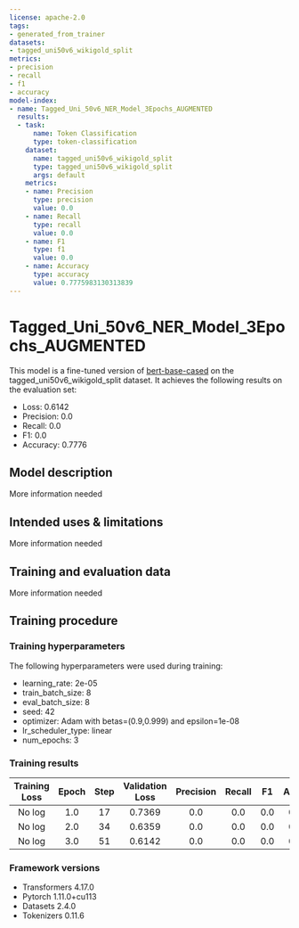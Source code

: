 ```yaml
---
license: apache-2.0
tags:
- generated_from_trainer
datasets:
- tagged_uni50v6_wikigold_split
metrics:
- precision
- recall
- f1
- accuracy
model-index:
- name: Tagged_Uni_50v6_NER_Model_3Epochs_AUGMENTED
  results:
  - task:
      name: Token Classification
      type: token-classification
    dataset:
      name: tagged_uni50v6_wikigold_split
      type: tagged_uni50v6_wikigold_split
      args: default
    metrics:
    - name: Precision
      type: precision
      value: 0.0
    - name: Recall
      type: recall
      value: 0.0
    - name: F1
      type: f1
      value: 0.0
    - name: Accuracy
      type: accuracy
      value: 0.7775983130313839
---
```


<!-- This model card has been generated automatically according to the information the Trainer had access to. You
should probably proofread and complete it, then remove this comment. -->

# Tagged_Uni_50v6_NER_Model_3Epochs_AUGMENTED

This model is a fine-tuned version of [bert-base-cased](https://huggingface.co/bert-base-cased) on the tagged_uni50v6_wikigold_split dataset.
It achieves the following results on the evaluation set:
- Loss: 0.6142
- Precision: 0.0
- Recall: 0.0
- F1: 0.0
- Accuracy: 0.7776

## Model description

More information needed

## Intended uses & limitations

More information needed

## Training and evaluation data

More information needed

## Training procedure

### Training hyperparameters

The following hyperparameters were used during training:
- learning_rate: 2e-05
- train_batch_size: 8
- eval_batch_size: 8
- seed: 42
- optimizer: Adam with betas=(0.9,0.999) and epsilon=1e-08
- lr_scheduler_type: linear
- num_epochs: 3

### Training results

| Training Loss | Epoch | Step | Validation Loss | Precision | Recall | F1  | Accuracy |
|:-------------:|:-----:|:----:|:---------------:|:---------:|:------:|:---:|:--------:|
| No log        | 1.0   | 17   | 0.7369          | 0.0       | 0.0    | 0.0 | 0.7773   |
| No log        | 2.0   | 34   | 0.6359          | 0.0       | 0.0    | 0.0 | 0.7773   |
| No log        | 3.0   | 51   | 0.6142          | 0.0       | 0.0    | 0.0 | 0.7776   |


### Framework versions

- Transformers 4.17.0
- Pytorch 1.11.0+cu113
- Datasets 2.4.0
- Tokenizers 0.11.6
